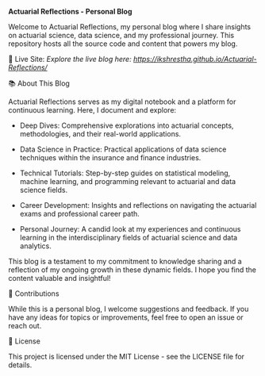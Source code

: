 **Actuarial Reflections - Personal Blog**

Welcome to Actuarial Reflections, my personal blog where I share insights on actuarial science, data science, and my professional journey. This repository hosts all the source code and content that powers my blog.

🔗 Live Site: *Explore the live blog here: https://ikshrestha.github.io/Actuarial-Reflections/*

📚 About This Blog

Actuarial Reflections serves as my digital notebook and a platform for continuous learning. Here, I document and explore:

-   Deep Dives: Comprehensive explorations into actuarial concepts, methodologies, and their real-world applications.

-   Data Science in Practice: Practical applications of data science techniques within the insurance and finance industries.

-   Technical Tutorials: Step-by-step guides on statistical modeling, machine learning, and programming relevant to actuarial and data science fields.

-   Career Development: Insights and reflections on navigating the actuarial exams and professional career path.

-   Personal Journey: A candid look at my experiences and continuous learning in the interdisciplinary fields of actuarial science and data analytics.

This blog is a testament to my commitment to knowledge sharing and a reflection of my ongoing growth in these dynamic fields. I hope you find the content valuable and insightful!

🤝 Contributions

While this is a personal blog, I welcome suggestions and feedback. If you have any ideas for topics or improvements, feel free to open an issue or reach out.

📄 License

This project is licensed under the MIT License - see the LICENSE file for details.
